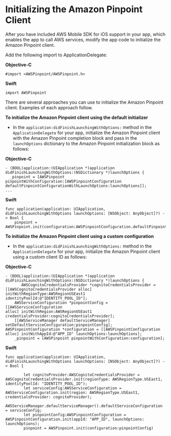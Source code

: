 # Initializing the Amazon Pinpoint Client<a name="mobile-sdk-ios-modify"></a>

After you have included AWS Mobile SDK for iOS support in your app, which enables the app to call AWS services, modify the app code to initialize the Amazon Pinpoint client\.

Add the following import to ApplicationDelegate:

**Objective\-C**

```
#import <AWSPinpoint/AWSPinpoint.h>
```

**Swift**

```
import AWSPinpoint
```

There are several approaches you can use to initialize the Amazon Pinpoint client\. Examples of each approach follow\.

**To initialize the Amazon Pinpoint client using the default initializer**

+ In the `application:didFinishLaunchingWithOptions:` method in the `ApplicationDelegate` for your app, initialize the Amazon Pinpoint client with the Amazon Pinpoint completion block and pass in the `launchOptions` dictionary to the Amazon Pinpoint initialization block as follows:

**Objective\-C**

```
- (BOOL)application:(UIApplication *)application didFinishLaunchingWithOptions:(NSDictionary *)launchOptions {
  _pinpoint = [AWSPinpoint
pinpointWithConfiguration:[AWSPinpointConfiguration
defaultPinpointConfigurationWithLaunchOptions:launchOptions]];
...
```

**Swift**

```
func application(application: UIApplication, didFinishLaunchingWithOptions launchOptions: [NSObject: AnyObject]?) -> Bool {
	pinpoint = AWSPinpoint.init(configuration:AWSPinpointConfiguration.defaultPinpointConfigurationWithLaunchOptions(launchOptions))
```

**To initialize the Amazon Pinpoint client using a custom configuration**

+ In the `application:didFinishLaunchingWithOptions:` method in the `ApplicationDelegate` for your app, initialize the Amazon Pinpoint client using a custom client ID as follows:

**Objective\-C**

```
- (BOOL)application:(UIApplication *)application didFinishLaunchingWithOptions:(NSDictionary *)launchOptions {
       AWSCognitoCredentialsProvider *cognitoCredentialsProvider =
[[AWSCognitoCredentialsProvider alloc] initWithRegionType:AWSRegionUSEast1
identityPoolId:@"IDENTITY_POOL_ID"];
    AWSServiceConfiguration *pinpointConfig = [[AWSServiceConfiguration
alloc] initWithRegion:AWSRegionUSEast1
credentialsProvider:cognitoCredentialsProvider];
    [[AWSServiceManager defaultServiceManager]
setDefaultServiceConfiguration:pinpointConfig];
AWSPinpointConfiguration *configuration = [[AWSPinpointConfiguration
alloc] initWithAppId:@"APP_ID" launchOptions:launchOptions];
    _pinpoint = [AWSPinpoint pinpointWithConfiguration:configuration];
```

**Swift**

```
func application(application: UIApplication, didFinishLaunchingWithOptions launchOptions: [NSObject: AnyObject]?) -> Bool {
 
        let cognitoProvider:AWSCognitoCredentialsProvider = AWSCognitoCredentialsProvider.init(regionType: AWSRegionType.USEast1, identityPoolId: "IDENTITY_POOL_ID");
        let serviceConfig:AWSServiceConfiguration = AWSServiceConfiguration.init(region: AWSRegionType.USEast1, credentialsProvider: cognitoProvider);
        AWSServiceManager.defaultServiceManager().defaultServiceConfiguration = serviceConfig;
        let pinpointConfig:AWSPinpointConfiguration = AWSPinpointConfiguration.init(appId: "APP_ID", launchOptions: launchOptions);
        pinpoint = AWSPinpoint.init(configuration:pinpointConfig)
```